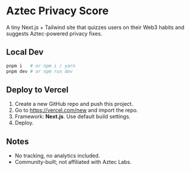 # Aztec Privacy Score

A tiny Next.js + Tailwind site that quizzes users on their Web3 habits and suggests Aztec-powered privacy fixes.

## Local Dev
```bash
pnpm i   # or npm i / yarn
pnpm dev # or npm run dev
```

## Deploy to Vercel
1. Create a new GitHub repo and push this project.
2. Go to https://vercel.com/new and import the repo.
3. Framework: **Next.js**. Use default build settings.
4. Deploy.

## Notes
- No tracking, no analytics included.
- Community-built; not affiliated with Aztec Labs.
